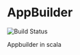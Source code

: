 # AppBuilder
![Build Status](https://travis-ci.org/chihweil5/AppBuilder.svg?branch=master)

Appbuilder in scala
